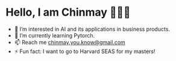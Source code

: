 # Hello, I am Chinmay 🙋🏻‍♂️
- 👀 I’m interested in AI and its applications in business products. 
- 🌱 I’m currently learning Pytorch.
- 📫 Reach me chinmay.you.know@gmail.com
- ⚡ Fun fact: I want to go to Harvard SEAS for my masters!

<!---
C-you-know/C-you-know is a ✨ special ✨ repository because its `README.md` (this file) appears on your GitHub profile.
You can click the Preview link to take a look at your changes.
--->
